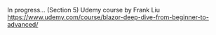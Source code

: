In progress... (Section 5)
Udemy course by Frank Liu
https://www.udemy.com/course/blazor-deep-dive-from-beginner-to-advanced/
